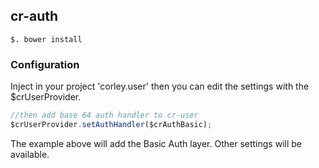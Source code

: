 ## cr-auth

``` shell
$. bower install
```

### Configuration
Inject in your project 'corley.user' then you can edit the settings with the $crUserProvider.


``` javascript
//then add base 64 auth handler to cr-user
$crUserProvider.setAuthHandler($crAuthBasic);
```

The example above will add the Basic Auth layer. Other settings will be available.